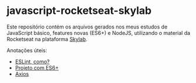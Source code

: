 # javascript-rocketseat-skylab

Este repositório contém os arquivos gerados nos meus estudos de JavaScript básico, features novas (ES6+) e NodeJS, utilizando o material da Rocketseat na plataforma [Skylab](https://skylab.rocketseat.com.br/).

Anotações úteis:

- [ESLint, como?](markdown/eslint.md)
- [Projeto com ES6+](markdown/es6.md)
- [Axios](markdown/axios.md)
